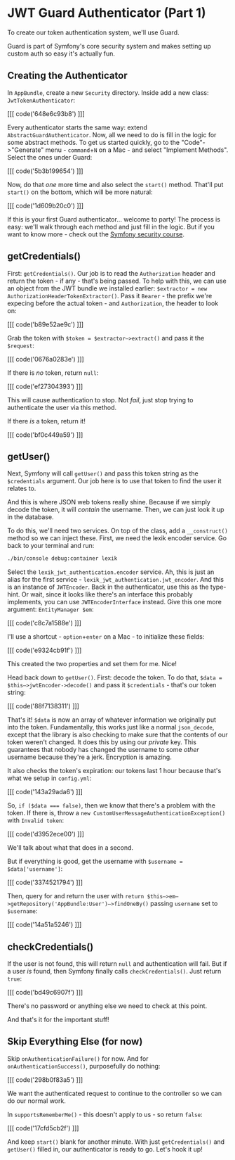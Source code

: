 # JWT Guard Authenticator (Part 1)

To create our token authentication system, we'll use Guard.

Guard is part of Symfony's core security system and makes setting up custom auth
so easy it's actually fun. 

## Creating the Authenticator

In `AppBundle`, create a new `Security` directory. Inside add a new class: `JwtTokenAuthenticator`:

[[[ code('648e6c93b8') ]]]

Every authenticator starts the same way: extend `AbstractGuardAuthenticator`. Now,
all we need to do is fill in the logic for some abstract methods. To get us started
quickly, go to the "Code"->"Generate" menu - `command`+`N` on a Mac - and select
"Implement Methods". Select the ones under Guard:

[[[ code('5b3b199654') ]]]

Now, do that *one* more time and also select the `start()` method. That'll put `start()`
on the bottom, which will be more natural:

[[[ code('1d609b20c0') ]]]

If this is your first Guard authenticator... welcome to party! The process is easy:
we'll walk through each method and just fill in the logic. But if you want to know
more - check out the [Symfony security course][1].

## getCredentials()

First: `getCredentials()`. Our job is to read the `Authorization` header and return
the token - if any - that's being passed. To help with this, we can use an object
from the JWT bundle we installed earlier: `$extractor = new AuthorizationHeaderTokenExtractor()`.
Pass it `Bearer` - the prefix we're expecing before the actual token - and `Authorization`,
the header to look on:

[[[ code('b89e52ae9c') ]]]

Grab the token with `$token = $extractor–>extract()` and pass it the `$request`:

[[[ code('0676a0283e') ]]]

If there is *no* token, return `null`:

[[[ code('ef27304393') ]]]

This will cause authentication to stop. Not *fail*, just stop trying to authenticate
the user via this method.

If there *is* a token, return it!

[[[ code('bf0c449a59') ]]]

## getUser()

Next, Symfony will call `getUser()` and pass this token string as the `$credentials`
argument. Our job here is to use that token to find the user it relates to.

And this is where JSON web tokens really shine. Because if we simply decode the token, it
will *contain* the username. Then, we can just look it up in the database.

To do this, we'll need two services. On top of the class, add a `__construct()`
method so we can inject these. First, we need the lexik encoder service. Go back
to your terminal and run:

```bash
./bin/console debug:container lexik
```

Select the `lexik_jwt_authentication.encoder` service. Ah, this is just an alias
for the first service - `lexik_jwt_authentication.jwt_encoder`. And this is an instance
of `JWTEncoder`. Back in the authenticator, use this as the type-hint. Or wait,
since it looks like there's an interface this probably implements, you can use
`JWTEncoderInterface` instead. Give this one more argument: `EntityManager $em`:

[[[ code('c8c7a1588e') ]]]

I'll use a shortcut - `option`+`enter` on a Mac - to initialize these fields:

[[[ code('e9324cb91f') ]]]

This created the two properties and set them for me. Nice!

Head back down to `getUser()`. First: decode the token. To do that,
`$data = $this–>jwtEncoder->decode()` and pass it `$credentials` - that's our token
string:

[[[ code('88f7138311') ]]]

That's it! `$data` is now an array of whatever information we originally put into
the token. Fundamentally, this works just like a normal `json_decode`, except that
the library is also checking to make sure that the contents of our token weren't
changed. It does this by using our *private* key. This guarantees that nobody has
changed the username to some *other* username because they're a jerk. Encryption
is amazing.

It also checks the token's expiration: our tokens last 1 hour because that's what we
setup in `config.yml`:

[[[ code('143a29ada6') ]]]

So, `if ($data === false)`, then we know that there's a problem with the token. If
there is, throw a `new CustomUserMessageAuthenticationException()` with `Invalid token`:

[[[ code('d3952ece00') ]]]

We'll talk about what that does in a second.

But if everything is good, get the username with `$username = $data['username']`:

[[[ code('3374521794') ]]]

Then, query for and return the user with
`return $this–>em–>getRepository('AppBundle:User')–>findOneBy()` passing
`username` set to `$username`:

[[[ code('14a51a5246') ]]]

## checkCredentials()

If the user is not found, this will return `null` and authentication will fail. But
if a user *is* found, then Symfony finally calls `checkCredentials()`. Just return
`true`:

[[[ code('bd49c6907f') ]]]

There's no password or anything else we need to check at this point.

And that's it for the important stuff!

## Skip Everything Else (for now)

Skip `onAuthenticationFailure()` for now. And for `onAuthenticationSuccess()`,
purposefully do nothing:

[[[ code('298b0f83a5') ]]]

We want the authenticated request to continue to the controller so we can do
our normal work.

In `supportsRememberMe()` - this doesn't apply to us - so return `false`:

[[[ code('17cfd5cb2f') ]]]

And keep `start()` blank for another minute. With just `getCredentials()` and `getUser()`
filled in, our authenticator is ready to go. Let's hook it up!


[1]: https://knpuniversity.com/screencast/symfony-security
